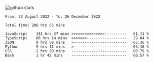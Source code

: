 
![github stats](https://github-readme-stats.vercel.app/api?username=realmahd1&show_icons=true&theme=codeSTACKr&hide_rank=true&count_private=true)

<!--START_SECTION:waka-->

```text
From: 23 August 2022 - To: 26 December 2022

Total Time: 296 hrs 55 mins

JavaScript    181 hrs 27 mins >>>>>>>>>>>>>>>----------   61.11 %
TypeScript    86 hrs 14 mins  >>>>>>>------------------   29.04 %
JSON          9 hrs 59 mins   >------------------------   03.36 %
Python        9 hrs 11 mins   >------------------------   03.10 %
CSS           2 hrs 20 mins   -------------------------   00.79 %
Bash          1 hr 42 mins    -------------------------   00.57 %
```

<!--END_SECTION:waka-->
